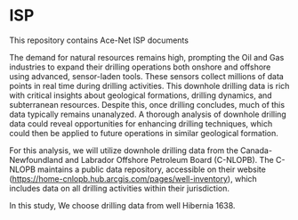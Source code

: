 # ISP
This repository contains Ace-Net ISP documents

The demand for natural resources remains high, prompting the Oil and Gas industries to expand their drilling operations both onshore and offshore using advanced, sensor-laden tools. These sensors collect millions of data points in real time during drilling activities. This downhole drilling data is rich with critical insights about geological formations, drilling dynamics, and subterranean resources. Despite this, once drilling concludes, much of this data typically remains unanalyzed. A thorough analysis of downhole drilling data could reveal opportunities for enhancing drilling techniques, which could then be applied to future operations in similar geological formation.


For this analysis, we will utilize downhole drilling data from the Canada-Newfoundland and Labrador Offshore Petroleum Board (C-NLOPB). The C-NLOPB maintains a public data repository, accessible on their website (https://home-cnlopb.hub.arcgis.com/pages/well-inventory), which includes data on all drilling activities within their jurisdiction.


In this study, We choose drilling data from well Hibernia 1638.

